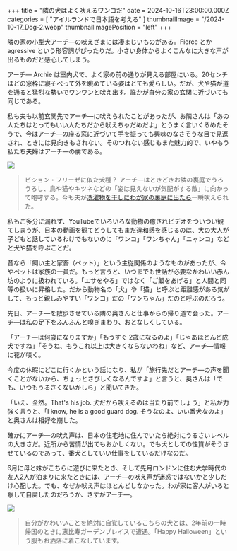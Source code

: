 +++
title = "隣の犬はよく吠えるワンコだ"
date = 2024-10-16T23:00:00.000Z
categories = [ "アイルランドで日本語を考える" ]
thumbnailImage = "/2024-10-17_Dog-2.webp"
thumbnailImagePosition = "left"
+++

隣の家の小型犬アーチ―の吠えざまには凄まじいものがある。Fierce とか agressive という形容詞がぴったりだ。小さい身体からよくこんなに大きな声が出るものだと感心してしまう。

<!--more-->

アーチ― Archie は室内犬で、よく家の前の通りが見える部屋にいる。20センチほどの窓枠に寝そべって外を眺めている姿はとても愛らしい。だが、犬や猫が道を通ると猛烈な勢いでワンワンと吠え出す。誰かが自分の家の玄関に近づいても同じである。

私も夫も以前玄関先でアーチ―に吠えられたことがあったが、お隣さんは「あの人たちはとってもいい人たちだから吠えちゃだめだよ」とうまく言いくるめたそうで、今はアーチ―の座る窓に近づいて手を振っても興味のなさそうな目で見返され、ときには見向きもされない。そのつれない感じもまた魅力的で、いやもう私たち夫婦はアーチ―の虜である。

![](/2024-10-17_Dog-2.webp)

> ビション・フリーゼに似た犬種？ アーチ―はときどきお隣の裏庭でうろうろし、鳥や猫やキツネなどの「姿は見えないが気配がする敵」に向かって咆哮する。今も夫が[洗濯物を干しにわが家の裏庭に出たら](https://www.riastra.com/2021/04/%E6%B4%97%E6%BF%AF%E7%89%A9%E3%82%92%E5%A4%96%E3%81%AB%E5%B9%B2%E3%81%99%E5%B9%B8%E3%81%9B/)一瞬吠えられた。

私もご多分に漏れず、YouTubeでいろいろな動物の癒されビデオをついつい観てしまうが、日本の動画を観てどうしてもまだ違和感を感じるのは、大の大人が子どもと話しているわけでもないのに「ワンコ」「ワンちゃん」「ニャンコ」などと犬や猫を呼ぶことだ。

昔なら「飼い主と家畜（ペット）」という主従関係のようなものがあったが、今やペットは家族の一員だ。もっと言うと、いつまでも世話が必要なかわいい赤ん坊のように扱われている。「エサをやる」ではなく「ご飯をあげる」と人間と同等の扱いに昇格した。だから動物名の「犬」や「猫」と呼ぶと距離感がある気がして、もっと親しみやすい「ワンコ」だの「ワンちゃん」だのと呼ぶのだろう。

先日、アーチ―を散歩させている隣の奥さんと仕事からの帰り道で会った。アーチ―は私の足下をふんふんと嗅ぎまわり、おとなしくしている。

「アーチ―は何歳になりますか」「もうすぐ 2歳になるのよ」「じゃあほとんど成犬ですね」「そうね、もうこれ以上は大きくならないわね」など、アーチ―情報に花が咲く。

今度の休暇にどこに行くかという話になり、私が「旅行先だとアーチ―の声を聞くことがないから、ちょっとさびしくなるんですよ」と言うと、奥さんは「でも、いつもうるさくないかしら」と聞いてきた。

「いえ、全然。That's his job. 犬だから吠えるのは当たり前でしょう」と私が力強く言うと、「I know, he is a good guard dog. そうなのよ、いい番犬なのよ」と奥さんは相好を崩した。

確かにアーチ―の吠え声は、日本の住宅地に住んでいたら絶対にうるさいレベルの大きさだ。近所から苦情が出てもおかしくない。でも犬としての性質がそうさせているのであって、番犬としていい仕事をしているだけなのだ。

6月に母と妹がこちらに遊びに来たとき、そして先月ロンドンに住む大学時代の友人2人が泊まりに来たときには、アーチ―の吠え声が迷惑ではないかと少しだけ心配した。でも、なぜか吠え声はほとんどしなかった。わが家に客人がいると察して自粛したのだろうか、さすがアーチ―。

![](/2024-10-17_Dog-1.webp)

> 自分がかわいいことを絶対に自覚しているこちらの犬とは、2年前の一時帰国のときに恵比寿ガーデンプレイスで遭遇。「Happy Halloween」という服もお洒落に着こなしています。
